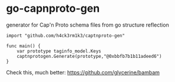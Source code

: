 # go-capnproto-gen
generator for Cap'n Proto schema files from go structure reflection

```
import "github.com/h4ck3rm1k3/captnproto-gen"

func main() {
	var prototype taginfo_model.Keys
	captnprotogen.Generate(prototype,"@0xbbfb7b1b11adeed6")
}

```

Check this, much better:
https://github.com/glycerine/bambam

